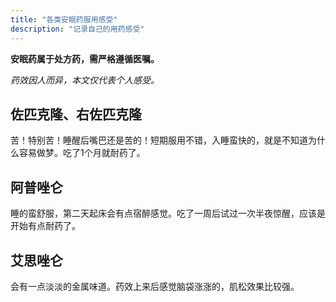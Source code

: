 ```yaml
---
title: "各类安眠药服用感受"
description: "记录自己的用药感受"
---
```


**安眠药属于处方药，需严格遵循医嘱。**

*药效因人而异，本文仅代表个人感受。*

## 佐匹克隆、右佐匹克隆

苦！特别苦！睡醒后嘴巴还是苦的！短期服用不错，入睡蛮快的，就是不知道为什么容易做梦。吃了1个月就耐药了。

## 阿普唑仑

睡的蛮舒服，第二天起床会有点宿醉感觉。吃了一周后试过一次半夜惊醒，应该是开始有点耐药了。

## 艾思唑仑

会有一点淡淡的金属味道。药效上来后感觉脑袋涨涨的，肌松效果比较强。